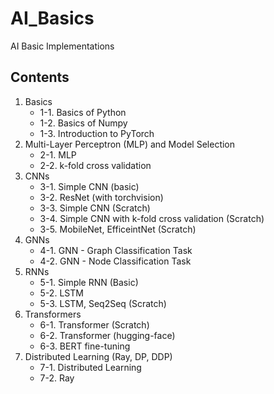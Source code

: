 # AI_Basics
AI Basic Implementations

## Contents

1. Basics
    - 1-1. Basics of Python
    - 1-2. Basics of Numpy
    - 1-3. Introduction to PyTorch
2. Multi-Layer Perceptron (MLP) and Model Selection
    - 2-1. MLP
    - 2-2. k-fold cross validation
3. CNNs
    - 3-1. Simple CNN (basic)
    - 3-2. ResNet (with torchvision)
    - 3-3. Simple CNN (Scratch)
    - 3-4. Simple CNN with k-fold cross validation (Scratch)
    - 3-5. MobileNet, EfficeintNet (Scratch)
4. GNNs
    - 4-1. GNN - Graph Classification Task
    - 4-2. GNN - Node Classification Task
5. RNNs
    - 5-1. Simple RNN (Basic)
    - 5-2. LSTM
    - 5-3. LSTM, Seq2Seq (Scratch)
6. Transformers
    - 6-1. Transformer (Scratch)
    - 6-2. Transformer (hugging-face)
    - 6-3. BERT fine-tuning
7. Distributed Learning (Ray, DP, DDP)
    - 7-1. Distributed Learning
    - 7-2. Ray
